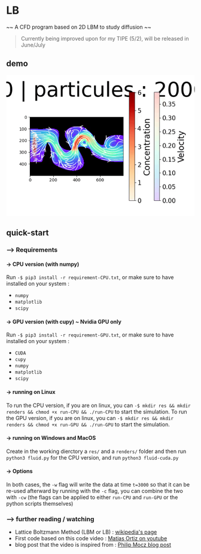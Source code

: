 # LB

~~ A CFD program based on 2D LBM to study diffusion ~~


> Currently being improved upon for my TIPE (5/2), will be released in June/July

## demo

![](animation.gif)

## quick-start

### --> Requirements

#### -> CPU version (with numpy)

Run `-$ pip3 install -r requirement-CPU.txt`, or make sure to have installed on your system :
- `numpy`
- `matplotlib`
- `scipy`

#### -> GPU version (with cupy) ~ Nvidia GPU only

Run `-$ pip3 install -r requirement-GPU.txt`, or make sure to have installed on your system :
- `CUDA`
- `cupy`
- `numpy`
- `matplotlib`
- `scipy`

#### -> running on Linux

To run the CPU version, if you are on linux, you can `-$ mkdir res && mkdir renders && chmod +x run-CPU && ./run-CPU` to start the simulation.
To run the GPU version, if you are on linux, you can `-$ mkdir res && mkdir renders && chmod +x run-GPU && ./run-GPU` to start the simulation.

#### -> running on Windows and MacOS

Create in the working dierctory a `res/` and a `renders/` folder and then run `python3 fluid.py` for the CPU version, and run `python3 fluid-cuda.py`

#### -> Options

In both cases, the `-w` flag will write the data at time `t=3000` so that it can be re-used afterward by running with the `-c` flag,  you can combine the two with `-cw` (the  flags can be applied to either `run-CPU` and `run-GPU` or the python scripts themselves)

### --> further reading / watching

- Lattice Boltzmann Method (LBM or LB) : [wikipedia's page](https://en.wikipedia.org/wiki/Lattice_Boltzmann_methods)
- First code based on this code video : [Matias Ortiz on youtube](https://youtu.be/JFWqCQHg-Hs?si=KBw4YX2WtZV_-3Ng)
- blog post that the video is inspired from : [Philip Mocz blog post](https://medium.com/swlh/create-your-own-lattice-boltzmann-simulation-with-python-8759e8b53b1c)

